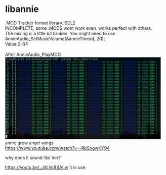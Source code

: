 # libannie
.MOD Tracker format library. SDL2<br>
INCOMPLETE, some .MODS wont work even. works perfect with others.
<br>
The mixing is a little bit broken. You might need to use<br> 
AnnieAudio_SetMusicVolume(&annieThread, 20);<br>
Value 0-64<br>
<br>
After AnnieAudio_PlayMOD<br>
![Screenshot](Screenshot.png)<br>
annie grow angel wings<br>
https://www.youtube.com/watch?v=-RbSogwKY94<br>

why does it sound like her?


https://youtu.be/_JdLVc84ALw
it in use
